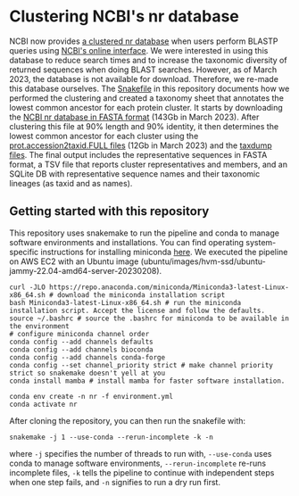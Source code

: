 # Clustering NCBI's nr database

NCBI now provides [a clustered nr database](https://ncbiinsights.ncbi.nlm.nih.gov/2022/05/02/clusterednr_1/) when users perform BLASTP queries using [NCBI's online interface](https://blast.ncbi.nlm.nih.gov/Blast.cgi?PROGRAM=blastp&PAGE_TYPE=BlastSearch&LINK_LOC=blasthome).
We were interested in using this database to reduce search times and to increase the taxonomic diversity of returned sequences when doing BLAST searches.
However, as of March 2023, the database is not available for download.
Therefore, we re-made this database ourselves.
The [Snakefile](./Snakefile) in this repository documents how we performed the clustering and created a taxonomy sheet that annotates the lowest common ancestor for each protein cluster.
It starts by downloading the [NCBI nr database in FASTA format](https://ftp.ncbi.nlm.nih.gov/blast/db/v5/FASTA) (143Gb in March 2023).
After clustering this file at 90% length and 90% identity, it then determines the lowest common ancestor for each cluster using the [prot.accession2taxid.FULL files](https://ftp.ncbi.nih.gov/pub/taxonomy/accession2taxid/) (12Gb in March 2023) and the [taxdump files](https://ftp.ncbi.nlm.nih.gov/pub/taxonomy/).
The final output includes the representative sequences in FASTA format, a TSV file that reports cluster representatives and members, and an SQLite DB with representative sequence names and their taxonomic lineages (as taxid and as names).

## Getting started with this repository

This repository uses snakemake to run the pipeline and conda to manage software environments and installations.
You can find operating system-specific instructions for installing miniconda [here](https://docs.conda.io/en/latest/miniconda.html).
We executed the pipeline on AWS EC2 with an Ubuntu image (ubuntu/images/hvm-ssd/ubuntu-jammy-22.04-amd64-server-20230208).

```
curl -JLO https://repo.anaconda.com/miniconda/Miniconda3-latest-Linux-x86_64.sh # download the miniconda installation script
bash Miniconda3-latest-Linux-x86_64.sh # run the miniconda installation script. Accept the license and follow the defaults.
source ~/.bashrc # source the .bashrc for miniconda to be available in the environment
# configure miniconda channel order
conda config --add channels defaults
conda config --add channels bioconda
conda config --add channels conda-forge
conda config --set channel_priority strict # make channel priority strict so snakemake doesn't yell at you
conda install mamba # install mamba for faster software installation.

conda env create -n nr -f environment.yml
conda activate nr
```

After cloning the repository, you can then run the snakefile with:

```
snakemake -j 1 --use-conda --rerun-incomplete -k -n
```

where `-j` specifies the number of threads to run with, `--use-conda` uses conda to manage software environments, `--rerun-incomplete` re-runs incomplete files, `-k` tells the pipeline to continue with independent steps when one step fails, and `-n` signifies to run a dry run first.
